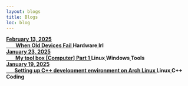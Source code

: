 ```yaml
---
layout: blogs
title: Blogs
loc: blog
---
```

<div class="bls-block">
<a href="/blog/0003-WhenOldDevicesFail">
    <b>
        <span class="datetime">February 13, 2025</span><br>
        <span class="index" style="color : #fff;">-3-</span>
        <span class="title">When Old Devices Fail</span>
        <span class="tags" style="display:inline-block;">Hardware</span>
        <span class="tags" style="display:inline-block;">Irl</span>
    </b>
</a>
</div>
<div class="bls-block">
<a href="/blog/0002-MyToolBox">
    <b>
        <span class="datetime">January 23, 2025</span><br>
        <span class="index" style="color : #fff;">-2-</span>
        <span class="title">My tool box [Computer] Part 1</span>
        <span class="tags" style="display:inline-block;">Linux</span>
        <span class="tags" style="display:inline-block;">Windows</span>
        <span class="tags" style="display:inline-block;">Tools</span>
    </b>
</a>
</div>
<div class="bls-block">
<a href="/blog/0001-CppOnArchLinux">
    <b>
        <span class="datetime">January 19, 2025</span><br>
        <span class="index" style="color : #fff;">-1-</span>
        <span class="title">Setting up C++ development environment on Arch Linux  </span>
        <span class="tags" style="display:inline-block;">Linux</span>
        <span class="tags" style="display:inline-block;">C++</span>
        <span class="tags" style="display:inline-block;">Coding</span>
    </b>
</a>
</div>
